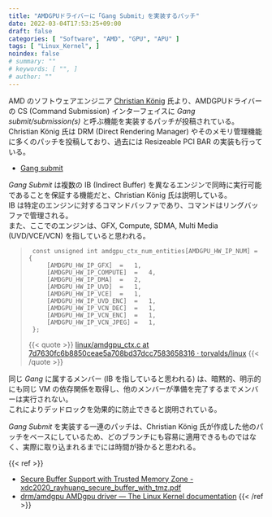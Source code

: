 ```yaml
---
title: "AMDGPUドライバーに「Gang Submit」を実装するパッチ"
date: 2022-03-04T17:53:25+09:00
draft: false
categories: [ "Software", "AMD", "GPU", "APU" ]
tags: [ "Linux_Kernel", ]
noindex: false
# summary: ""
# keywords: [ "", ]
# author: ""
---
```


AMD のソフトウェアエンジニア [Christian König](https://de.linkedin.com/in/christian-k%C3%B6nig-35b7bbaa) 氏より、AMDGPUドライバーの CS (Command Submission) インターフェイスに *Gang submit/submission(s)* と呼ぶ機能を実装するパッチが投稿されている。  
Christian König 氏は DRM (Direct Rendering Manager) やそのメモリ管理機能に多くのパッチを投稿しており、過去には Resizeable PCI BAR の実装も行っている。  

* [Gang submit](https://lists.freedesktop.org/archives/amd-gfx/2022-March/076261.html)

*Gang Submit* は複数の IB (Indirect Buffer) を異なるエンジンで同時に実行可能であることを保証する機能だと、Christian König 氏は説明している。  
IB は特定のエンジンに対するコマンドバッファであり、コマンドはリングバッファで管理される。  
また、ここでのエンジンは、GFX, Compute, SDMA, Multi Media (UVD/VCE/VCN) を指していると思われる。  

 > 		const unsigned int amdgpu_ctx_num_entities[AMDGPU_HW_IP_NUM] = {
 > 			[AMDGPU_HW_IP_GFX]	=	1,
 > 			[AMDGPU_HW_IP_COMPUTE]	=	4,
 > 			[AMDGPU_HW_IP_DMA]	=	2,
 > 			[AMDGPU_HW_IP_UVD]	=	1,
 > 			[AMDGPU_HW_IP_VCE]	=	1,
 > 			[AMDGPU_HW_IP_UVD_ENC]	=	1,
 > 			[AMDGPU_HW_IP_VCN_DEC]	=	1,
 > 			[AMDGPU_HW_IP_VCN_ENC]	=	1,
 > 			[AMDGPU_HW_IP_VCN_JPEG]	=	1,
 > 		};
 >
 > {{< quote >}} [linux/amdgpu_ctx.c at 7d7630fc6b8850ceae5a708bd37dcc7583658316 · torvalds/linux](https://github.com/torvalds/linux/blob/7d7630fc6b8850ceae5a708bd37dcc7583658316/drivers/gpu/drm/amd/amdgpu/amdgpu_ctx.c#L34-L44) {{< /quote >}}

同じ *Gang* に属するメンバー (IB を指していると思われる) は、暗黙的、明示的にも同じ VM の依存関係を取得し、他のメンバーが準備を完了するまでメンバーは実行されない。  
これによりデッドロックを効果的に防止できると説明されている。  

*Gang Submit* を実装する一連のパッチは、Christian König 氏が作成した他のパッチをベースにしているため、どのブランチにも容易に適用できるものではなく、実際に取り込まれるまでには時間が掛かると思われる。  

{{< ref >}}
* [Secure Buffer Support with Trusted Memory Zone - xdc2020_rayhuang_secure_buffer_with_tmz.pdf](https://lpc.events/event/9/contributions/630/attachments/703/1300/xdc2020_rayhuang_secure_buffer_with_tmz.pdf)
* [drm/amdgpu AMDgpu driver — The Linux Kernel documentation](https://www.kernel.org/doc/html/latest/gpu/amdgpu/)
{{< /ref >}}
